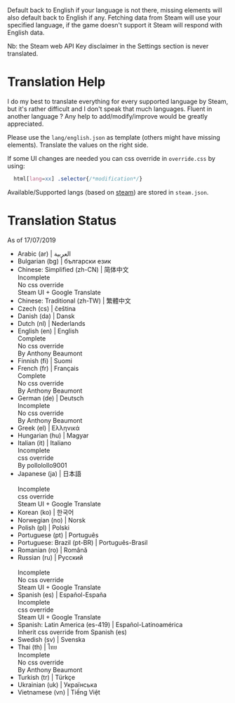 Default back to English if your language is not there, missing elements will also default back to English if any.
Fetching data from Steam will use your specified language, if the game doesn't support it Steam will respond with English data.

Nb: the Steam web API Key disclaimer in the Settings section is never translated.

Translation Help
================

I do my best to translate everything for every supported language by Steam, but it's rather difficult and I don't speak that much languages.
Fluent in another language ? Any help to add/modify/improve would be greatly appreciated.

Please use the `lang/english.json` as template (others might have missing elements).
Translate the values on the right side.

If some UI changes are needed you can css override in `override.css` by using:
```css
  html[lang=xx] .selector{/*modification*/}
```

Available/Supported langs (based on [steam](https://partner.steamgames.com/doc/store/localization)) are stored in `steam.json`.

Translation Status
==================
As of 17/07/2019

- Arabic (ar) | العربية
- Bulgarian (bg) | български език
- Chinese: Simplified  (zh-CN) | 简体中文
    <br/>Incomplete <br/>
    No css override <br/>
    Steam UI + Google Translate   
- Chinese: Traditional (zh-TW) | 繁體中文	
- Czech (cs) | čeština	
- Danish (da) | Dansk	
- Dutch (nl) | Nederlands	
- English (en) | English
    <br/>Complete <br/>
    No css override <br/>
    By Anthony Beaumont
- Finnish (fi) | Suomi	
- French (fr) | Français
    <br/>Complete <br/>
    No css override <br/>
    By Anthony Beaumont
- German (de) | Deutsch
    <br/>Incomplete <br/>
    No css override <br/>
    By Anthony Beaumont
- Greek (el) | Ελληνικά	
- Hungarian (hu) | Magyar
- Italian (it) | Italiano
    <br/>Incomplete <br/>
    css override <br/>
    By pollolollo9001
- Japanese (ja) | 日本語	
    <br/>Incomplete <br/>
    css override <br/>
    Steam UI + Google Translate	
- Korean (ko) | 한국어
- Norwegian (no) | Norsk	
- Polish (pl) | Polski	
- Portuguese (pt) | Português	
- Portuguese: Brazil (pt-BR) | Português-Brasil	
- Romanian (ro) | Română	
- Russian (ru) | Русский	
    <br/>Incomplete <br/>
    No css override <br/>
    Steam UI + Google Translate
- Spanish (es) | Español-España
    <br/>Incomplete <br/>
    css override <br/>
    Steam UI + Google Translate	
- Spanish: Latin America (es-419) | Español-Latinoamérica
    <br/>Inherit css override from Spanish (es) <br/>
- Swedish (sv) | Svenska	
- Thai (th) | ไทย
    <br/>Incomplete <br/>
    No css override <br/>
    By Anthony Beaumont
- Turkish (tr) | Türkçe
- Ukrainian (uk) | Українська	
- Vietnamese (vn) | Tiếng Việt
